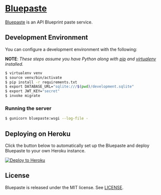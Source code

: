 # [Bluepaste](https://bluepaste.herokuapp.com)

[Bluepaste](https://bluepaste.herokuapp.com) is an API Blueprint paste service. 

## Development Environment

You can configure a development environment with the following:

**NOTE**: *These steps assume you have Python along with [pip](https://pip.pypa.io/en/latest/installing.html) and [virtualenv](https://virtualenv.pypa.io/en/latest/installation.html) installed.*

```bash
$ virtualenv venv
$ source venv/bin/activate
$ pip install -r requirements.txt
$ export DATABASE_URL="sqlite:///$(pwd)/development.sqlite"
$ export JWT_KEY="secret"
$ invoke migrate
```

### Running the server

```bash
$ gunicorn bluepaste:wsgi --log-file -
```

## Deploying on Heroku

Click the button below to automatically set up the Bluepaste and deploy Bluepaste to your own Heroku instance.

[![Deploy to Heroku](https://www.herokucdn.com/deploy/button.png)](https://heroku.com/deploy?template=https://github.com/kylef/bluepaste)

## License

Bluepaste is released under the MIT license. See [LICENSE](LICENSE).
